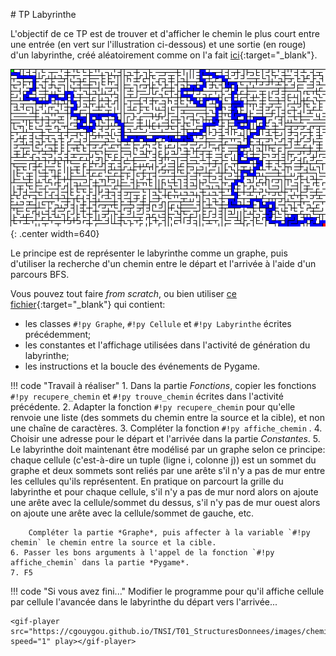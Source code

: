 # TP Labyrinthe

L'objectif de ce TP est de trouver et d'afficher le chemin le plus court entre une entrée (en vert sur l'illustration ci-dessous) et une sortie (en rouge) d'un labyrinthe, créé aléatoirement comme on l'a fait [ici](https://cgouygou.github.io/TNSI/T03_Algorithmique/T3.1_Diviser/T3.1_Diviser/#3-generation-dun-labyrinthe){:target="_blank"}. 

![](../images/chemin_labyrinthe4.png){: .center width=640} 

Le principe est de représenter le labyrinthe comme un graphe, puis d'utiliser la recherche d'un chemin entre le départ et l'arrivée à l'aide d'un parcours BFS.

Vous pouvez tout faire *from scratch*, ou bien utiliser [ce fichier](../data/tp_labyrinthe_graphe.py){:target="_blank"} qui contient:

- les classes `#!py Graphe`, `#!py Cellule` et `#!py Labyrinthe` écrites précédemment;
- les constantes et l'affichage utilisées dans l'activité de génération du labyrinthe;
- les instructions et la boucle des événements de Pygame.

!!! code "Travail à réaliser"
    1. Dans la partie *Fonctions*, copier les fonctions `#!py recupere_chemin` et `#!py trouve_chemin` écrites dans l'activité précédente.
    2. Adapter la fonction `#!py recupere_chemin` pour qu'elle renvoie une liste (des sommets du chemin entre la source et la cible), et non une chaîne de caractères.
    3. Compléter la fonction `#!py affiche_chemin` .
    4. Choisir une adresse pour le départ et l'arrivée dans la partie *Constantes*.
    5. Le labyrinthe doit maintenant être modélisé par un graphe selon ce principe: chaque cellule (c'est-à-dire un tuple (ligne i, colonne j)) est un sommet du graphe et deux sommets sont reliés par une arête s'il n'y a pas de mur entre les cellules qu'ils représentent. En pratique on parcourt la grille du labyrinthe et pour chaque cellule, s'il n'y a pas de mur nord alors on ajoute une arête avec la cellule/sommet du dessus, s'il n'y pas de mur ouest alors on ajoute une arête avec la cellule/sommet de gauche, etc.

        Compléter la partie *Graphe*, puis affecter à la variable `#!py chemin` le chemin entre la source et la cible.
    6. Passer les bons arguments à l'appel de la fonction `#!py affiche_chemin` dans la partie *Pygame*.
    7. F5

!!! code "Si vous avez fini..."
    Modifier le programme pour qu'il affiche cellule par cellule l'avancée dans le labyrinthe du départ vers l'arrivée...

    <gif-player src="https://cgouygou.github.io/TNSI/T01_StructuresDonnees/images/chemin_laby.gif" speed="1" play></gif-player>

